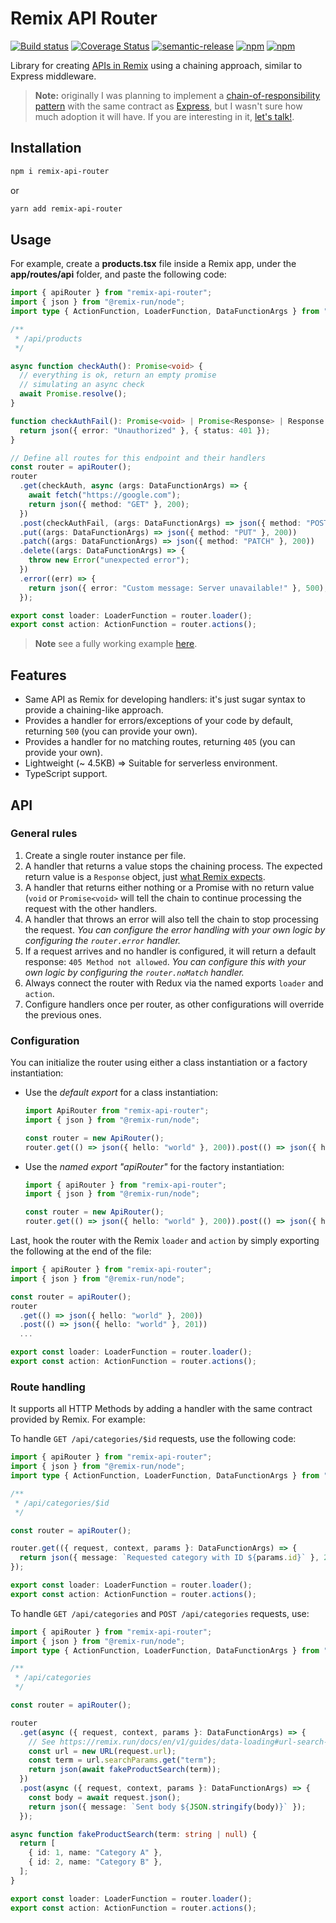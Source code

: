 # Remix API Router

[![Build status](https://github.com/nanovazquez/remix-api-router/actions/workflows/ci-cd.yaml/badge.svg?branch=main)](https://github.com/nanovazquez/remix-api-router/actions/workflows/ci-cd.yaml) [![Coverage Status](https://coveralls.io/repos/github/nanovazquez/remix-api-router/badge.svg)](https://coveralls.io/github/nanovazquez/remix-api-router) [![semantic-release](https://img.shields.io/badge/%20%20%F0%9F%93%A6%F0%9F%9A%80-semantic--release-e10079.svg)](https://github.com/semantic-release/semantic-release) [![npm](https://img.shields.io/npm/v/remix-api-router.svg?style=flat)](https://www.npmjs.com/package/remix-api-router)
[![npm](https://img.shields.io/npm/dw/remix-api-router.svg)](https://www.npmjs.com/package/remix-api-router)

Library for creating [APIs in Remix](https://remix.run/docs/en/v1/guides/resource-routes#handling-different-request-methods) using a chaining approach, similar to Express middleware.

> **Note:** originally I was planning to implement a [chain-of-responsibility pattern](https://en.wikipedia.org/wiki/Chain-of-responsibility_pattern) with the same contract as [Express](https://expressjs.com/en/guide/routing.html), but I wasn't sure how much adoption it will have. If you are interesting in it, [let's talk!](https://github.com/nanovazquez/remix-api-router/issues).

## Installation

```bash
npm i remix-api-router
```

or

```bash
yarn add remix-api-router
```

## Usage

For example, create a **products.tsx** file inside a Remix app, under the **app/routes/api** folder, and paste the following code:

```typescript
import { apiRouter } from "remix-api-router";
import { json } from "@remix-run/node";
import type { ActionFunction, LoaderFunction, DataFunctionArgs } from "@remix-run/node";

/**
 * /api/products
 */

async function checkAuth(): Promise<void> {
  // everything is ok, return an empty promise
  // simulating an async check
  await Promise.resolve();
}

function checkAuthFail(): Promise<void> | Promise<Response> | Response {
  return json({ error: "Unauthorized" }, { status: 401 });
}

// Define all routes for this endpoint and their handlers
const router = apiRouter();
router
  .get(checkAuth, async (args: DataFunctionArgs) => {
    await fetch("https://google.com");
    return json({ method: "GET" }, 200);
  })
  .post(checkAuthFail, (args: DataFunctionArgs) => json({ method: "POST" }, 200))
  .put((args: DataFunctionArgs) => json({ method: "PUT" }, 200))
  .patch((args: DataFunctionArgs) => json({ method: "PATCH" }, 200))
  .delete((args: DataFunctionArgs) => {
    throw new Error("unexpected error");
  })
  .error((err) => {
    return json({ error: "Custom message: Server unavailable!" }, 500);
  });

export const loader: LoaderFunction = router.loader();
export const action: ActionFunction = router.actions();
```

> **Note** see a fully working example [here](./examples/remix-api-example/).

## Features

- Same API as Remix for developing handlers: it's just sugar syntax to provide a chaining-like approach.
- Provides a handler for errors/exceptions of your code by default, returning `500` (you can provide your own).
- Provides a handler for no matching routes, returning `405` (you can provide your own).
- Lightweight (~ 4.5KB) => Suitable for serverless environment.
- TypeScript support.

## API

### General rules

1. Create a single router instance per file.
1. A handler that returns a value stops the chaining process. The expected return value is a `Response` object, just [what Remix expects](https://remix.run/docs/en/v1/api/conventions#returning-response-instances).
1. A handler that returns either nothing or a Promise with no return value (`void` or `Promise<void>` will tell the chain to continue processing the request with the other handlers.
1. A handler that throws an error will also tell the chain to stop processing the request. _You can configure the error handling with your own logic by configuring the `router.error` handler._
1. If a request arrives and no handler is configured, it will return a default response: `405 Method not allowed`. _You can configure this with your own logic by configuring the `router.noMatch` handler._
1. Always connect the router with Redux via the named exports `loader` and `action`.
1. Configure handlers once per router, as other configurations will override the previous ones.

### Configuration

You can initialize the router using either a class instantiation or a factory instantiation:

- Use the _default export_ for a class instantiation:

  ```typescript
  import ApiRouter from "remix-api-router";
  import { json } from "@remix-run/node";

  const router = new ApiRouter();
  router.get(() => json({ hello: "world" }, 200)).post(() => json({ hello: "world" }, 201));
  ```

- Use the _named export "apiRouter"_ for the factory instantiation:

  ```typescript
  import { apiRouter } from "remix-api-router";
  import { json } from "@remix-run/node";

  const router = new ApiRouter();
  router.get(() => json({ hello: "world" }, 200)).post(() => json({ hello: "world" }, 201));
  ```

Last, hook the router with the Remix `loader` and `action` by simply exporting the following at the end of the file:

```typescript
import { apiRouter } from "remix-api-router";
import { json } from "@remix-run/node";

const router = apiRouter();
router
  .get(() => json({ hello: "world" }, 200))
  .post(() => json({ hello: "world" }, 201))
  ...

export const loader: LoaderFunction = router.loader();
export const action: ActionFunction = router.actions();
```

### Route handling

It supports all HTTP Methods by adding a handler with the same contract provided by Remix. For example:

To handle `GET /api/categories/$id` requests, use the following code:

```typescript
import { apiRouter } from "remix-api-router";
import { json } from "@remix-run/node";
import type { ActionFunction, LoaderFunction, DataFunctionArgs } from "@remix-run/node";

/**
 * /api/categories/$id
 */

const router = apiRouter();

router.get(({ request, context, params }: DataFunctionArgs) => {
  return json({ message: `Requested category with ID ${params.id}` }, 200);
});

export const loader: LoaderFunction = router.loader();
export const action: ActionFunction = router.actions();
```

To handle `GET /api/categories` and `POST /api/categories` requests, use:

```typescript
import { apiRouter } from "remix-api-router";
import { json } from "@remix-run/node";
import type { ActionFunction, LoaderFunction, DataFunctionArgs } from "@remix-run/node";

/**
 * /api/categories
 */

const router = apiRouter();

router
  .get(async ({ request, context, params }: DataFunctionArgs) => {
    // See https://remix.run/docs/en/v1/guides/data-loading#url-search-params
    const url = new URL(request.url);
    const term = url.searchParams.get("term");
    return json(await fakeProductSearch(term));
  })
  .post(async ({ request, context, params }: DataFunctionArgs) => {
    const body = await request.json();
    return json({ message: `Sent body ${JSON.stringify(body)}` });
  });

async function fakeProductSearch(term: string | null) {
  return [
    { id: 1, name: "Category A" },
    { id: 2, name: "Category B" },
  ];
}

export const loader: LoaderFunction = router.loader();
export const action: ActionFunction = router.actions();
```
